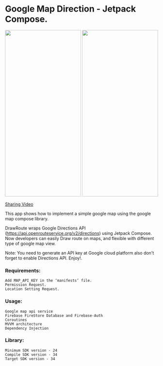 
# Google Map Direction - Jetpack Compose.  

<img src="https://github.com/tirthsompura/google_map_direction_Compose/assets/36097066/77cca5bb-bd2f-4683-a20b-7f5759eeca7a" width="250" height="550">
<img src="https://github.com/tirthsompura/google_map_direction_Compose/assets/36097066/058df2ff-7a2f-4a5f-8717-d8622b181ee1" width="250" height="550">

[Sharing Video](https://drive.google.com/file/d/1d_NKt2i9r6rGTALmFnf2XXT9SvH4jc9E/view?usp=sharing/)


This app shows how to implement a simple google map using the google map compose library.

DrawRoute wraps Google Directions API (https://api.openrouteservice.org/v2/directions) using Jetpack Compose. Now developers can easily Draw route on maps, 
and flexible with different type of google map view.

Note: You need to generate an API key at Google cloud platform also don't forget to enable Directions API. Enjoy!.

### Requirements:
    Add MAP_API_KEY in the ‘manifests’ file.
    Permission Request.
    Location Setting Request.

### Usage:
    Google map api service
    Firebase FireStore Database and Firebase-Auth
    Coroutines
    MVVM architecture
    Dependency Injection

### Library:
    Minimum SDK version - 24
    Compile SDK version - 34
    Target SDK version - 34

